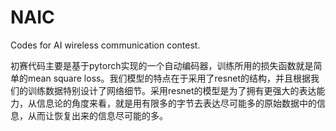 # NAIC
Codes for AI wireless communication contest.

初赛代码主要是基于pytorch实现的一个自动编码器，训练所用的损失函数就是简单的mean square loss。我们模型的特点在于采用了resnet的结构，并且根据我们的训练数据特别设计了网络细节。采用resnet的模型是为了拥有更强大的表达能力，从信息论的角度来看，就是用有限多的字节去表达尽可能多的原始数据中的信息，从而让恢复出来的信息尽可能的多。
